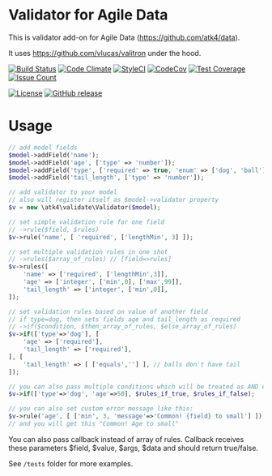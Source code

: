 # Validator for Agile Data

This is validator add-on for Agile Data (https://github.com/atk4/data).

It uses https://github.com/vlucas/valitron under the hood.


[![Build Status](https://travis-ci.org/atk4/validate.png?branch=develop)](https://travis-ci.org/atk4/validate)
[![Code Climate](https://codeclimate.com/github/atk4/validate/badges/gpa.svg)](https://codeclimate.com/github/atk4/validate)
[![StyleCI](https://styleci.io/repos/161695320/shield)](https://styleci.io/repos/161695320)
[![CodeCov](https://codecov.io/gh/atk4/validate/branch/develop/graph/badge.svg)](https://codecov.io/gh/atk4/validate)
[![Test Coverage](https://codeclimate.com/github/atk4/validate/badges/coverage.svg)](https://codeclimate.com/github/atk4/validate/coverage)
[![Issue Count](https://codeclimate.com/github/atk4/validate/badges/issue_count.svg)](https://codeclimate.com/github/atk4/validate)

[![License](https://poser.pugx.org/atk4/validate/license)](https://packagist.org/packages/atk4/validate)
[![GitHub release](https://img.shields.io/github/release/atk4/validate.svg?maxAge=2592000)](CHANGELOG.md)


# Usage

``` php
// add model fields
$model->addField('name');
$model->addField('age', ['type' => 'number']);
$model->addField('type', ['required' => true, 'enum' => ['dog', 'ball']]);
$model->addField('tail_length', ['type' => 'number']);

// add validator to your model
// also will register itself as $model->validator property
$v = new \atk4\validate\Validator($model);

// set simple validation rule for one field
// ->rule($field, $rules)
$v->rule('name', [ 'required', ['lengthMin', 3] ]);

// set multiple validation rules in one shot
// ->rules($array_of_rules) // [field=>rules]
$v->rules([
    'name' => ['required', ['lengthMin',3]],
    'age' => ['integer', ['min',0], ['max',99]],
    'tail_length' => ['integer', ['min',0]],
]);

// set validation rules based on value of another field
// if type=dog, then sets fields age and tail_length as required
// ->if($condition, $then_array_of_rules, $else_array_of_rules)
$v->if(['type'=>'dog'], [
    'age' => ['required'],
    'tail_length' => ['required'],
], [
    'tail_length' => [ ['equals',''] ], // balls don't have tail
]);

// you can also pass multiple conditions which will be treated as AND conditions
$v->if(['type'=>'dog', 'age'=>50], $rules_if_true, $rules_if_false);

// you can also set custom error message like this:
$v->rule('age', [ ['min', 3, 'message'=>'Common! {field} to small'] ]);
// and you will get this "Common! Age to small"
```

You can also pass callback instead of array of rules.
Callback receives these parameters $field, $value, $args, $data and should return true/false.

See `/tests` folder for more examples.
